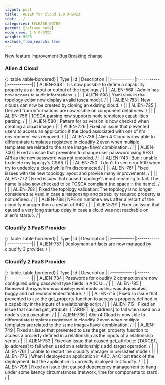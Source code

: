 ```yaml
---
layout: post
title:  ALIEN for Cloud 1.0.0-SM23
root: ../
categories: RELEASE_NOTES
parent: [release_note]
node_name: 1.0.0-SM23
weight: 9985
exclude_from_search: true
---
```





<i class="fa fa-plus text-success"></i> New feature <i class="fa fa-level-up text-primary"></i> Improvement  <i class="fa fa-bug text-danger"></i> Bug <i class="fa fa-exclamation-triangle text-warning"></i> Breaking change


### Alien 4 Cloud



  {: .table .table-bordered}
  | Type        | Id         | Description |
  |:------------|:-----------|:------------|
    |  <i class="fa fa-plus text-success"></i> | ALIEN-248 | It is now possible to define a capability property as an input or output of the topology. /  |
    |  <i class="fa fa-plus text-success"></i> | ALIEN-568 | Admin has now access to audit informations. /  |
    |  <i class="fa fa-plus text-success"></i> | ALIEN-698 | Yaml view in the topology editor now display a valid tosca model. /  |
    |  <i class="fa fa-plus text-success"></i> | ALIEN-783 | New clouds can now be created by cloning an existing cloud. /  |
      |  <i class="fa fa-level-up text-primary"></i> | ALIEN-725 | Derived from informations are now visible on component detail view. /  |
    |  <i class="fa fa-level-up text-primary"></i> | ALIEN-756 | TOSCA parsing now supports node templates capabilities parsing. /  |
      |  <i class="fa fa-bug text-danger"></i> | ALIEN-580 | Pattern for os version is now checked when creating a cloud image /  |
    |  <i class="fa fa-bug text-danger"></i> | ALIEN-726 | Fixed an issue that prevented users to access an application if the cloud associated with one of it's environment was removed. /  |
    |  <i class="fa fa-bug text-danger"></i> | ALIEN-736 | Alien 4 Cloud is now able to differentiate templates registered in cloudify 2 even when multiple templates are related to the same image+flavor combination. /  |
    |  <i class="fa fa-bug text-danger"></i> | ALIEN-740 | Fixed an issue that prevented to change user password using REST API as the new password was not encoded. /  |
    |  <i class="fa fa-bug text-danger"></i> | ALIEN-743 | Bug : unable to delete my topolgy's CSAR /  |
    |  <i class="fa fa-bug text-danger"></i> | ALIEN-750 | I don't to see error 500 when try to undeploy a cloud while i'm disconnected /  |
    |  <i class="fa fa-bug text-danger"></i> | ALIEN-767 | Fixed issues with the new topology layout and provide many improvements. /  |
    |  <i class="fa fa-bug text-danger"></i> | ALIEN-772 | Fixed issues that caused topology's input renaming to fail. The name is also now checked to be TOSCA compliant (no space in the name). /  |
    |  <i class="fa fa-bug text-danger"></i> | ALIEN-782 | Fixed the topology validation: The topology is no longer considered as valid in case a relationship and capability required property is not defined. /  |
    |  <i class="fa fa-bug text-danger"></i> | ALIEN-788 | NPE on runtime views after a restart of the cloudify manager then a restart of A4C /  |
    |  <i class="fa fa-bug text-danger"></i> | ALIEN-791 | Fixed an issue that caused a very long startup delay in case a cloud was not reachable on alien's startup. /  |
  


### Cloudify 3 PaaS Provider



  {: .table .table-bordered}
  | Type        | Id         | Description |
  |:------------|:-----------|:------------|
      |  <i class="fa fa-level-up text-primary"></i> | ALIEN-757 | Deployment artifacts are now managed by cloudify 3 provider. /  |
    


### Cloudify 2 PaaS Provider



  {: .table .table-bordered}
  | Type        | Id         | Description |
  |:------------|:-----------|:------------|
      |  <i class="fa fa-level-up text-primary"></i> | ALIEN-734 | Passwords for cloudify 2 connection are now configured using password type fields in A4C UI. /  |
    |  <i class="fa fa-level-up text-primary"></i> | ALIEN-785 | Removed the synchronous deployment mode as this was deprecated, buggy and not recommended feature. /  |
      |  <i class="fa fa-bug text-danger"></i> | ALIEN-715 | Fixed an issue that prevented to use the get_property function to access a property defined in a capability in the inputs of a relationship script /  |
    |  <i class="fa fa-bug text-danger"></i> | ALIEN-716 | Fixed an issue that caused get_attribute: [TARGET, ip_address] to fail when used on a node's stop operation. /  |
    |  <i class="fa fa-bug text-danger"></i> | ALIEN-736 | Alien 4 Cloud is now able to differentiate templates registered in cloudify 2 even when multiple templates are related to the same image+flavor combination. /  |
    |  <i class="fa fa-bug text-danger"></i> | ALIEN-749 | Fixed an issue that prevented to use the get_property function to access a property defined in a relationship as the inputs of a relationship script /  |
    |  <i class="fa fa-bug text-danger"></i> | ALIEN-753 | Fixed an issue that caused get_attribute: [TARGET, ip_address] to fail when used on a relationship's add_target operation. /  |
    |  <i class="fa fa-bug text-danger"></i> | ALIEN-761 | Unable to restart the cloudify manager in persistent mode /  |
    |  <i class="fa fa-bug text-danger"></i> | ALIEN-776 | When I deployed an application in A4C, A4C lost track of the deployment, but the application is correctly deployed in Cloudify. /  |
    |  <i class="fa fa-bug text-danger"></i> | ALIEN-795 | Fixed an issue that caused dependency management to hang under some latency circumstances (network, time for components to start). /  |
  


